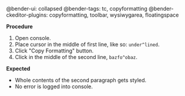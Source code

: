 @bender-ui: collapsed
@bender-tags: tc, copyformatting
@bender-ckeditor-plugins: copyformatting, toolbar, wysiwygarea, floatingspace

**Procedure**

1. Open console.
2. Place cursor in the middle of first line, like so: `under^lined`.
3. Click "Copy Formatting" button.
4. Click in the middle of the second line, `bazfo^obaz`.

**Expected**

* Whole contents of the second paragraph gets styled.
* No error is logged into console.

